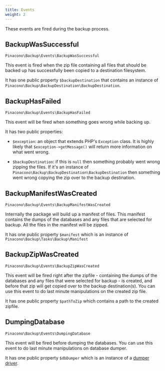 ```yaml
---
title: Events
weight: 2
---
```


These events are fired during the backup process.

## BackupWasSuccessful

`Pinacono\Backup\Events\BackupWasSuccessful`

This event is fired when the zip file containing all files that should be backed up has successfully been copied to a destination filesystem.

It has one public property `$backupDestination` that contains an instance
of `Pinacono\Backup\BackupDestination\BackupDestination`.

## BackupHasFailed

`Pinacono\Backup\Events\BackupHasFailed`

This event will be fired when something goes wrong while backing up.

It has two public properties:

- `$exception`: an object that extends PHP's `Exception` class. It is highly likely that `$exception->getMessage()` will return more information on what went wrong.

- `$backupDestination`: if this is `null` then something probably went wrong zipping the files. If it's an instance of `Pinacono\Backup\BackupDestination\BackupDestination` then something went wrong copying the zip over to the backup destination.

## BackupManifestWasCreated

`Pinacono\Backup\Events\BackupManifestWasCreated`

Internally the package will build up a manifest of files. This manifest contains the dumps of the databases and any files that are selected for backup. All the files in the manifest will be zipped.

It has one public property `$manifest` which is an instance of `Pinacono\Backup\Tasks\Backup\Manifest`

## BackupZipWasCreated

`Pinacono\Backup\Events\BackupZipWasCreated`

This event will be fired right after the zipfile - containing the dumps of the databases and any files that were selected for backup - is created, and before that zip will get copied over to the backup destination(s). You can use this event to do last minute manipulations on the created zip file.

It has one public property `$pathToZip` which contains a path to the created zipfile.

## DumpingDatabase

`Pinacono\Backup\Events\DumpingDatabase`

This event will be fired before dumping the databases. You can use this event to do last minute manipulations on database dumper.

It has one public property `$dbDumper` which is an instance of a [dumper driver](https://github.com/spatie/db-dumper).
